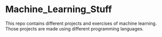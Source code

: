# Machine_Learning_Stuff
This repo contains different projects and exercises of machine learning. 
Those projects are made using different programming languages.
